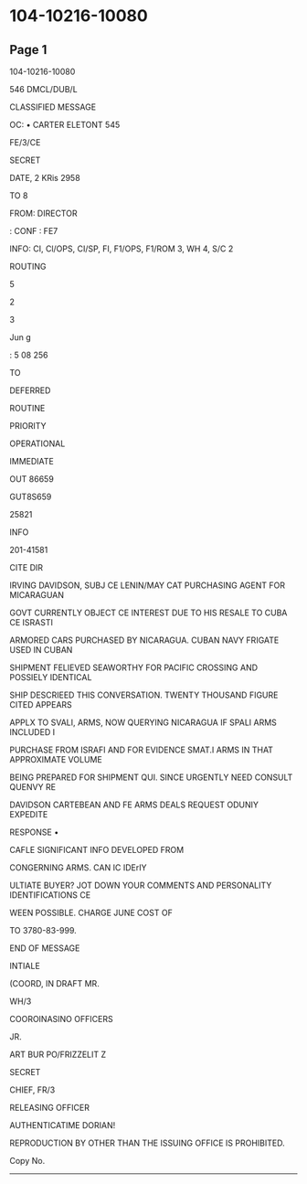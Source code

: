 # 104-10216-10080

## Page 1

104-10216-10080

546 DMCL/DUB/L

CLASSIFIED MESSAGE

OC: • CARTER ELETONT 545

FE/3/CE

SECRET

DATE, 2 KRis 2958

TO 8

FROM: DIRECTOR

: CONF : FE7

INFO: CI, Cl/OPS, CI/SP, FI, F1/OPS, F1/ROM 3, WH 4, S/C 2

ROUTING

5

2

3

Jun g

: 5 08 256

TO

DEFERRED

ROUTINE

PRIORITY

OPERATIONAL

IMMEDIATE

OUT 86659

GUT8S659

25821

INFO

201-41581

CITE DIR

IRVING DAVIDSON, SUBJ CE LENIN/MAY CAT PURCHASING AGENT FOR MICARAGUAN

GOVT CURRENTLY OBJECT CE INTEREST DUE TO HIS RESALE TO CUBA CE ISRASTI

ARMORED CARS PURCHASED BY NICARAGUA. CUBAN NAVY FRIGATE USED IN CUBAN

SHIPMENT FELIEVED SEAWORTHY FOR PACIFIC CROSSING AND POSSIELY IDENTICAL

SHIP DESCRIEED THIS CONVERSATION. TWENTY THOUSAND FIGURE CITED APPEARS

APPLX TO SVALI, ARMS, NOW QUERYING NICARAGUA IF SPALI ARMS INCLUDED I

PURCHASE FROM ISRAFI AND FOR EVIDENCE SMAT.I ARMS IN THAT APPROXIMATE VOLUME

BEING PREPARED FOR SHIPMENT QUI. SINCE URGENTLY NEED CONSULT QUENVY RE

DAVIDSON CARTEBEAN AND FE ARMS DEALS REQUEST ODUNIY EXPEDITE

RESPONSE •

CAFLE SIGNIFICANT INFO DEVELOPED FROM

CONGERNING ARMS. CAN IC IDErIY

ULTIATE BUYER? JOT DOWN YOUR COMMENTS AND PERSONALITY IDENTIFICATIONS CE

WEEN POSSIBLE. CHARGE JUNE COST OF

TO 3780-83-999.

END OF MESSAGE

INTIALE

(COORD, IN DRAFT MR.

WH/3

COOROINASINO OFFICERS

JR.

ART BUR PO/FRIZZELIT Z

SECRET

CHIEF, FR/3

RELEASING OFFICER

AUTHENTICATIME DORIAN!

REPRODUCTION BY OTHER THAN THE ISSUING OFFICE IS PROHIBITED.

Copy No.

---

